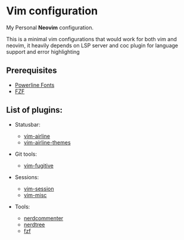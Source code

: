 # Vim configuration
My Personal **Neovim** configuration.

This is a minimal vim configurations that would work for both vim and neovim, it heavily depends on LSP server and coc plugin for language support and error highlighting

## Prerequisites
- [Powerline Fonts](https://github.com/powerline/fonts)
- [FZF](https://github.com/junegunn/fzf)

## List of plugins:
- Statusbar:
  - [vim-airline](https://github.com/vim-airline/vim-airline)
  - [vim-airline-themes](https://github.com/vim-airline/vim-airline-themes)

- Git tools:
  - [vim-fugitive](https://github.com/tpope/vim-fugitive)

- Sessions:
  - [vim-session](https://github.com/xolox/vim-session)
  - [vim-misc](https://github.com/xolox/vim-misc)

- Tools:
  - [nerdcommenter](https://github.com/scrooloose/nerdcommenter)
  - [nerdtree](https://github.com/scrooloose/nerdtree)
  - [fzf](https://github.com/junegunn/fzf.vim)
